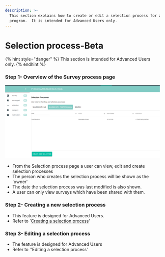 ```yaml
---
description: >-
  This section explains how to create or edit a selection process for a
  program.  It is intended for Advanced Users only.
---
```


# Selection process-Beta

{% hint style="danger" %}
This section is intended for Advanced Users only.
{% endhint %}

### Step 1- Overview of the Survey process page

![](../../../../.gitbook/assets/image%20%2842%29.png)

* From the Selection process page a user can view, edit and create selection processes
* The person who creates the selection process will be shown as the 'owner' 
* The date the selection process was last modified is also shown.
* A user can only view surveys which have been shared with them.

### Step 2- Creating a new selection process

* This feature is designed for Advanced Users.
* Refer to '[Creating a selection process](https://program-user-docs.preignition.org/~/edit/drafts/-LFNbsjdoZseaN8xDQIn/users-program-and-advanced/portfolio/resources/selection-process/creating-a-selection-process-beta)'

### Step 3-  Editing a selection process

* The feature is designed for Advanced Users
* Refer to ''Editing a selection process'



